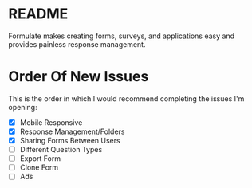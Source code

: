 # README

Formulate makes creating forms, surveys, and applications easy
and provides painless response management.

# Order Of New Issues
This is the order in which I would recommend completing the issues I'm opening:

- [x] Mobile Responsive
- [x] Response Management/Folders
- [x] Sharing Forms Between Users
- [ ] Different Question Types
- [ ] Export Form
- [ ] Clone Form
- [ ] Ads
